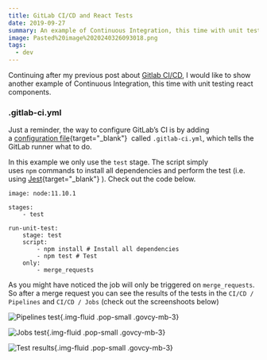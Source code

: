 ```yaml
---
title: GitLab CI/CD and React Tests
date: 2019-09-27
summary: An example of Continuous Integration, this time with unit testing react components.
image: Pasted%20image%2020240326093018.png
tags:
  - dev
---
```

Continuing after my previous post about [Gitlab CI/CD](../Gitlab-ci-cd-and-gitlab-pages), I would like to show another example of Continuous Integration, this time with unit testing react components.
### .gitlab-ci.yml
Just a reminder, the way to configure GitLab’s CI is by adding a [configuration file](https://doc.gitlab.com/ee/ci/quick_start/README.html#creating-a-.gitlab-ci.yml-file){target="_blank"}  called `.gitlab-ci.yml`, which tells the GitLab runner what to do.

In this example we only use the `test` stage. The script simply uses `npm` commands to install all dependencies and perform the test (i.e. using [Jest](https://jestjs.io/){target="_blank"} ). Check out the code below.

```shell
image: node:11.10.1
 
stages:
    - test
 
run-unit-test:
    stage: test
    script:
        - npm install # Install all dependencies
        - npm test # Test 
    only:
        - merge_requests
```

As you might have noticed the job will only be triggered on `merge_requests`. So after a merge request you can see the results of the tests in the `CI/CD / Pipelines` and `CI/CD / Jobs` (check out the screenshoots below)

![Pipelines test](../../img/Pasted%20image%2020240326092746.png){.img-fluid .pop-small .govcy-mb-3}

![Jobs test](../../img/Pasted%20image%2020240326092840.png){.img-fluid .pop-small .govcy-mb-3}

![Test results](../../img/Pasted%20image%2020240326092929.png){.img-fluid .pop-small .govcy-mb-3}